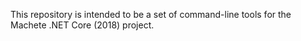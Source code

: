 This repository is intended to be a set of command-line tools for the Machete .NET Core (2018) project.
